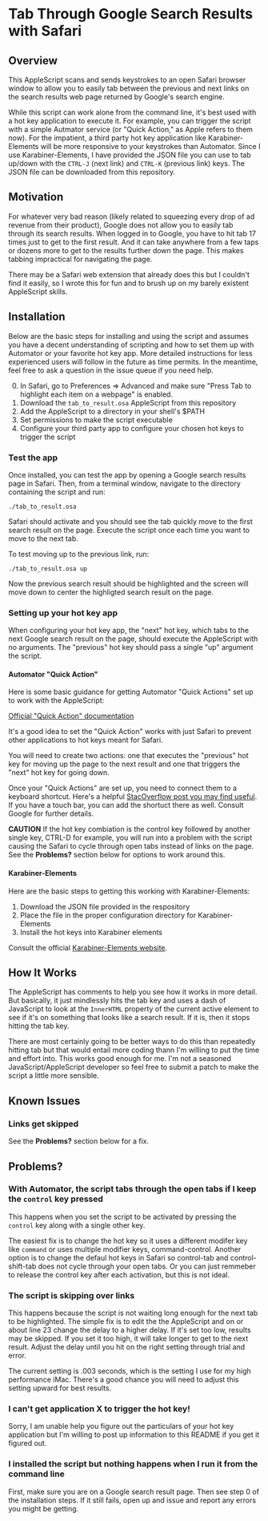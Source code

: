 # Tab Through Google Search Results with Safari

## Overview

This AppleScript scans and sends keystrokes to an open Safari browser window to allow you to easily tab between the previous and next links on the search results web page returned by Google's search engine.

While this script can work alone from the command line, it's best used with a hot key application to execute it. For example, you can trigger the script with a simple Autmator service (or "Quick Action," as Apple refers to them now). For the impatient, a third party hot key application like Karabiner-Elements will be more responsive to your keystrokes than Automator. Since I use Karabiner-Elements, I have provided the JSON file you can use to tab up/down with the `CTRL-J` (next link) and `CTRL-K` (previous link) keys. The JSON file can be downloaded from this repository.

## Motivation

For whatever very bad reason (likely related to squeezing every drop of ad revenue from their product), Google does not allow you to easily tab through its search results. When logged in to Google, you have to hit tab 17 times just to get to the first result. And it can take anywhere from a few taps or dozens more to get to the results further down the page. This makes tabbing impractical for navigating the page.

There may be a Safari web extension that already does this but I couldn't find it easily, so I wrote this for fun and to brush up on my barely existent AppleScript skills.

## Installation

Below are the basic steps for installing and using the script and assumes you have a decent understanding of scripting and how to set them up with Automator or your favorite hot key app. More detailed instructions for less experienced users will follow in the future as time permits. In the meantime, feel free to ask a question in the issue queue if you need help.

0. In Safari, go to Preferences => Advanced and make sure "Press Tab to highlight each item on a webpage" is enabled.
1. Download the `tab_to_result.osa` AppleScript from this repository
2. Add the AppleScript to a directory in your shell's $PATH
3. Set permissions to make the script executable
4. Configure your third party app to configure your chosen hot keys to trigger the script

### Test the app

Once installed, you can test the app by opening a Google search results page in Safari. Then, from a terminal window, navigate to the directory containing the script and run:

`./tab_to_result.osa`

Safari should activate and you should see the tab quickly move to the first search result on the page. Execute the script once each time you want to move to the next tab.

To test moving up to the previous link, run:

`./tab_to_result.osa up`

Now the previous search result should be highlighted and the screen will move down to center the highligted search result on the page.

### Setting up your hot key app

When configuring your hot key app, the "next" hot key, which tabs to the next Google search result on the page, should execute the AppleScript with no arguments. The "previous" hot key should pass a single "up" argument the script.

#### Automator "Quick Action"

Here is some basic guidance for getting Automator "Quick Actions" set up to work with the AppleScript:

[Official "Quick Action" documentation](https://support.apple.com/guide/automator/use-quick-action-workflows-aut73234890a/mac)

It's a good idea to set the "Quick Action" works with just Safari to prevent other applications to hot keys meant for Safari.

You will need to create two actions: one that executes the "previous" hot key for moving up the page to the next result and one that triggers the "next" hot key for going down.

Once your "Quick Actions" are set up, you need to connect them to a keyboard shortcut. Here's a helpful [StacOverflow post you may find useful](https://apple.stackexchange.com/questions/175215/how-do-i-assign-a-keyboard-shortcut-to-an-applescript-i-wrote). If you have a touch bar, you can add the shortuct there as well. Consult Google for further details.

**CAUTION** If the hot key combiation is the control key followed by another single key, CTRL-D for example, you will run into a problem with the script causing the Safari to cycle through open tabs instead of links on the page. See the **Problems?** section below for options to work around this.

#### Karabiner-Elements

Here are the basic steps to getting this working with Karabiner-Elements:

1. Download the JSON file provided in the respository
2. Place the file in the proper configuration directory for Karabiner-Elements
3. Install the hot keys into Karabiner elements

Consult the official [Karabiner-Elements website](https://karabiner-elements.pqrs.org).

## How It Works

The AppleScript has comments to help you see how it works in more detail. But basically, it just mindlessly hits the tab key and uses a dash of JavaScript to look at the `InnerHTML` property of the current active element to see if it's on something that looks like a search result. If it is, then it stops hitting the tab key.

There are most certainly going to be better ways to do this than repeatedly hitting tab but that would entail more coding thann I'm willing to put the time and effort into. This works good enough for me. I'm not a seasoned JavaScript/AppleScript developer so feel free to submit a patch to make the script a little more sensible.

## Known Issues

### Links get skipped

See the **Problems?** section below for a fix.

## Problems?

### With Automator, the script tabs through the open tabs if I keep the `control` key pressed

This happens when you set the script to be activated by pressing the `control` key along with a single other key.

The easiest fix is to change the hot key so it uses a different modifer key like `command` or uses multiple modifier keys, command-control. Another option is to change the defaul hot keys in Safari so control-tab and control-shift-tab does not cycle through your open tabs. Or you can just remmeber to release the control key after each activation, but this is not ideal.

### The script is skipping over links

This happens because the script is not waiting long enough for the next tab to be highlighted. The simple fix is to edit the the AppleScript and on or about line 23 change the delay to a higher delay. If it's set too low, results may be skipped. If you set it too high, it will take longer to get to the next result. Adjust the delay until you hit on the right setting through trial and error.

The current setting is .003 seconds, which is the setting I use for my high performance iMac. There's a good chance you will need to adjust this setting upward for best results.

### I can't get application X to trigger the hot key!

Sorry, I am unable help you figure out the particulars of your hot key application but I'm willing to post up information to this README if you get it figured out.

### I installed the script but nothing happens when I run it from the command line

First, make sure you are on a Google search result page. Then see step 0 of the installation steps. If it still fails, open up and issue and report any errors you might be getting.


